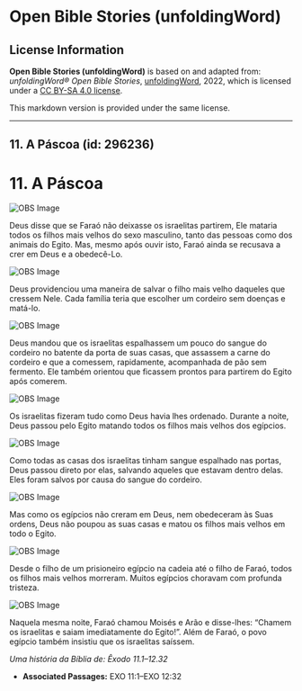 # Open Bible Stories (unfoldingWord)

## License Information

**Open Bible Stories (unfoldingWord)** is based on and adapted from: _unfoldingWord® Open Bible Stories_, [unfoldingWord](https://unfoldingword.org/utw), 2022, which is licensed under a [CC BY-SA 4.0 license](https://creativecommons.org/licenses/by-sa/4.0/legalcode.en).

This markdown version is provided under the same license.



--------------------------------

## 11. A Páscoa (id: 296236)

11\. A Páscoa
=============

![OBS Image](https://cdn.door43.org/obs/jpg/360px/obs-en-11-01.jpg)

Deus disse que se Faraó não deixasse os israelitas partirem, Ele mataria todos os filhos mais velhos do sexo masculino, tanto das pessoas como dos animais do Egito. Mas, mesmo após ouvir isto, Faraó ainda se recusava a crer em Deus e a obedecê\-Lo.

![OBS Image](https://cdn.door43.org/obs/jpg/360px/obs-en-11-02.jpg)

Deus providenciou uma maneira de salvar o filho mais velho daqueles que cressem Nele. Cada família teria que escolher um cordeiro sem doenças e matá\-lo.

![OBS Image](https://cdn.door43.org/obs/jpg/360px/obs-en-11-03.jpg)

Deus mandou que os israelitas espalhassem um pouco do sangue do cordeiro no batente da porta de suas casas, que assassem a carne do cordeiro e que a comessem, rapidamente, acompanhada de pão sem fermento. Ele também orientou que ficassem prontos para partirem do Egito após comerem.

![OBS Image](https://cdn.door43.org/obs/jpg/360px/obs-en-11-04.jpg)

Os israelitas fizeram tudo como Deus havia lhes ordenado. Durante a noite, Deus passou pelo Egito matando todos os filhos mais velhos dos egípcios.

![OBS Image](https://cdn.door43.org/obs/jpg/360px/obs-en-11-05.jpg)

Como todas as casas dos israelitas tinham sangue espalhado nas portas, Deus passou direto por elas, salvando aqueles que estavam dentro delas. Eles foram salvos por causa do sangue do cordeiro.

![OBS Image](https://cdn.door43.org/obs/jpg/360px/obs-en-11-06.jpg)

Mas como os egípcios não creram em Deus, nem obedeceram às Suas ordens, Deus não poupou as suas casas e matou os filhos mais velhos em todo o Egito.

![OBS Image](https://cdn.door43.org/obs/jpg/360px/obs-en-11-07.jpg)

Desde o filho de um prisioneiro egípcio na cadeia até o filho de Faraó, todos os filhos mais velhos morreram. Muitos egípcios choravam com profunda tristeza.

![OBS Image](https://cdn.door43.org/obs/jpg/360px/obs-en-11-08.jpg)

Naquela mesma noite, Faraó chamou Moisés e Arão e disse\-lhes: “Chamem os israelitas e saiam imediatamente do Egito!”. Além de Faraó, o povo egípcio também insistiu que os israelitas saíssem.

*Uma história da Bíblia de: Êxodo 11\.1–12\.32*

* **Associated Passages:** EXO 11:1–EXO 12:32

